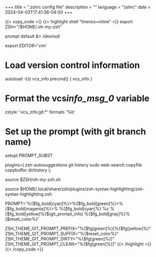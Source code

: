 +++
title = ".zshrc config file"
description = ""
language = "zshrc"
date = 2024-04-03T17:41:36-04:00
+++

{{< copy_code >}}
{{< highlight shell "linenos=inline" >}}
export ZSH="/$HOME/.oh-my-zsh"

prompt default &> /dev/null

export EDITOR='vim'

# Load version control information

autoload -Uz vcs_info
precmd() { vcs_info }

# Format the vcs*info_msg_0* variable

zstyle ':vcs_info:git:\*' formats '%b'

# Set up the prompt (with git branch name)

setopt PROMPT_SUBST

plugins=(
zsh-autosuggestions
git
history
sudo
web-search
copyfile
copybuffer
dirhistory
);

source $ZSH/oh-my-zsh.sh

source $HOME/.local/share/zsh/plugins/zsh-syntax-highlighting/zsh-syntax-highlighting.zsh

PROMPT='%{$fg_bold[cyan]%}>%{$fg_bold[green]%}>%{$fg_bold[magenta]%}>% %{$fg_bold[cyan]%} %c %{$fg_bold[yellow]%}$(git_prompt_info) %{$fg_bold[gray]%}%{$reset_color%}'

ZSH_THEME_GIT_PROMPT_PREFIX="%{$fg[green]%}[%{$fg[yellow]%}"
ZSH_THEME_GIT_PROMPT_SUFFIX="%{$reset_color%}"
ZSH_THEME_GIT_PROMPT_DIRTY="%{$fg[green]%}]"
ZSH_THEME_GIT_PROMPT_CLEAN="%{$fg[green]%}]"
{{< /highlight >}}
{{< /copy_code >}}
